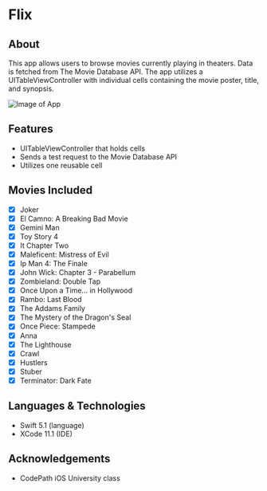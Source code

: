# Flix

## About
This app allows users to browse movies currently playing in theaters. Data is fetched from The Movie Database API. The app utilizes a UITableViewController with individual cells containing the movie poster, title, and synopsis. 

![Image of App](https://lh3.googleusercontent.com/o3AS88TyCVNCg6907PimvG8jA906v7PkabiZbS8zlSrDnjfzVY6tKJ6laFwQOJvjDqEW75--R6u6O8Yt3j0s3XtszYq7OfQLXj0SWsN0_cMwf_QKBERG-glsB2LdkJ0nbUgXf4-nhg=w350)

## Features
* UITableViewController that holds cells
* Sends a test request to the Movie Database API
* Utilizes one reusable cell 

## Movies Included
- [x] Joker
- [x] El Camno: A Breaking Bad Movie
- [x] Gemini Man
- [x] Toy Story 4
- [x] It Chapter Two
- [x] Maleficent: Mistress of Evil
- [x] Ip Man 4: The Finale
- [x] John Wick: Chapter 3 - Parabellum
- [x] Zombieland: Double Tap
- [x] Once Upon a Time... in Hollywood
- [x] Rambo: Last Blood 
- [x] The Addams Family
- [x] The Mystery of the Dragon's Seal
- [x] Once Piece: Stampede
- [x] Anna
- [x] The Lighthouse 
- [x] Crawl
- [x] Hustlers
- [x] Stuber
- [x] Terminator: Dark Fate

## Languages & Technologies
* Swift 5.1 (language)
* XCode 11.1 (IDE)

## Acknowledgements
* CodePath iOS University class
